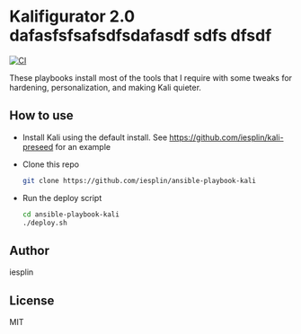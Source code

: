 # Kalifigurator 2.0  dafasfsfsafsdfsdafasdf sdfs dfsdf 

[![CI](https://github.com/iesplin/ansible-playbook-kali/actions/workflows/ci.yml/badge.svg?branch=master)](https://github.com/iesplin/ansible-playbook-kali/actions/workflows/ci.yml)

These playbooks install most of the tools that I require with some tweaks for hardening, personalization, and making Kali quieter.

How to use
------

- Install Kali using the default install. See https://github.com/iesplin/kali-preseed for an example

- Clone this repo
    ```bash
    git clone https://github.com/iesplin/ansible-playbook-kali
    ```

- Run the deploy script
    ```bash
    cd ansible-playbook-kali
    ./deploy.sh
    ```

Author
-------
iesplin

License
-------

MIT
